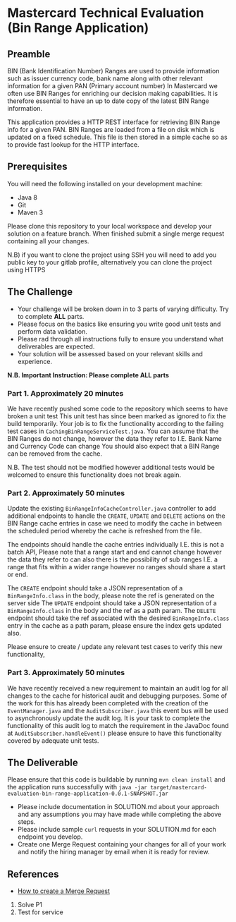 # Mastercard Technical Evaluation (Bin Range Application)

## Preamble
BIN (Bank Identification Number) Ranges are used to provide information such as issuer currency code, 
bank name along with other relevant information for a given PAN (Primary account number)
In Mastercard we often use BIN Ranges for enriching our decision making capabilities. It is therefore essential to have an
up to date copy of the latest BIN Range information. 

This application provides a HTTP REST interface for retrieving BIN Range info for a given PAN. BIN Ranges are loaded from a 
file on disk which is updated on a fixed schedule. This file is then stored in a simple cache so as to provide fast lookup for the HTTP interface.

## Prerequisites
You will need the following installed on your development machine:

* Java 8
* Git
* Maven 3

Please clone this repository to your local workspace and develop your solution on a feature branch. 
When finished submit a single merge request containing all your changes.

N.B) if you want to clone the project using SSH you will need to add you public key to your gitlab profile,
alternatively you can clone the project using HTTPS 

## The Challenge
- Your challenge will be broken down in to 3 parts of varying difficulty. Try to complete **ALL** parts. 
- Please focus on the basics like ensuring you write good unit tests and perform data validation. 
- Please rad through all instructions fully to ensure you understand what deliverables are expected. 
- Your solution will be assessed based on your relevant skills and experience. 


**N.B. Important Instruction: Please complete ALL parts**


### Part 1. Approximately 20 minutes
We have recently pushed some code to the repository which seems to have broken a unit test
This unit test has since been marked as ignored to fix the build temporarily. Your job is to fix the functionality 
according to the failing test cases in `CachingBinRangeServiceTest.java`. 
You can assume that the BIN Ranges do not change, however the data they refer to I.E. Bank Name and Currency Code can change
You should also expect that a BIN Range can be removed from the cache.

N.B. The test should not be modified however additional tests would be welcomed to ensure this functionality does not break again.


### Part 2. Approximately 50 minutes
Update the existing `BinRangeInfoCacheController.java` controller to add additional endpoints to handle 
the `CREATE`, `UPDATE` and `DELETE` actions on the BIN Range cache entries in case we need to modify the cache in between 
the scheduled period whereby the cache is refreshed from the file. 

The endpoints should handle the cache entries individually I.E. this is not a batch API, 
Please note that a range start and end cannot change however the data they refer to can also there is the possibility of 
sub ranges I.E. a range that fits within a wider range however no ranges should share a start or end.

The `CREATE` endpoint should take a JSON representation of a `BinRangeInfo.class` in the body, please note the ref is generated on the server side
The `UPDATE` endpoint should take a JSON representation of a `BinRangeInfo.class` in the body and the ref as a path param.
The `DELETE` endpoint should take the ref associated with the desired `BinRangeInfo.class` entry in the cache as a path param, please ensure the index gets updated also.

Please ensure to create / update any relevant test cases to verify this new functionality,

### Part 3. Approximately 50 minutes
We have recently received a new requirement to maintain an audit log for all changes to the cache for 
historical audit and debugging purposes. Some of the work for this has already been completed with the creation of the `EventManager.java`
and the `AuditSubscriber.java` this event bus will be used to asynchronously update the audit log. 
It is your task to complete the functionality of this audit log to match the requirement in the JavaDoc found at `AuditSubscriber.handleEvent()`
please ensure to have this functionality covered by adequate unit tests.


## The Deliverable
Please ensure that this code is buildable by running `mvn clean install` and the application 
runs successfully with `java -jar target/mastercard-evaluation-bin-range-application-0.0.1-SNAPSHOT.jar`

* Please include documentation in SOLUTION.md about your approach and any assumptions you may have made while completing the above steps.
* Please include sample `curl` requests in your SOLUTION.md for each endpoint you develop.
* Create one Merge Request containing your changes for all of your work and notify the hiring manager by email when it is ready for review.

## References
* [How to create a Merge Request](https://docs.gitlab.com/ee/gitlab-basics/add-merge-request.html)


1. Solve P1
2. Test for service